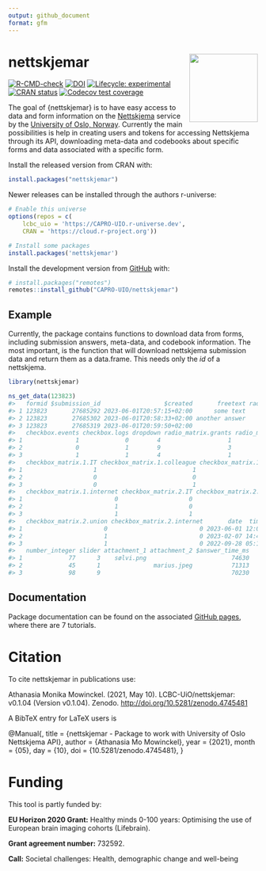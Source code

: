 ```yaml
---
output: github_document
format: gfm
---
```


<!-- README.md is generated from README.Rmd. Please edit that file -->



# nettskjemar <img src='man/figures/logo.png' align="right" height="138.5" />

<!-- badges: start -->
[![R-CMD-check](https://github.com/capro-uio/nettskjemar/actions/workflows/R-CMD-check.yaml/badge.svg)](https://github.com/capro-uio/nettskjemar/actions/workflows/R-CMD-check.yaml)
[![DOI](https://zenodo.org/badge/206264675.svg)](https://zenodo.org/badge/latestdoi/206264675)
[![Lifecycle: experimental](https://img.shields.io/badge/lifecycle-experimental-orange.svg)](https://lifecycle.r-lib.org/articles/stages.html)
[![CRAN status](https://www.r-pkg.org/badges/version/nettskjemar)](https://CRAN.R-project.org/package=nettskjemar)
[![Codecov test coverage](https://codecov.io/gh/capro-uio/nettskjemar/graph/badge.svg)](https://app.codecov.io/gh/capro-uio/nettskjemar)
<!-- badges: end -->

The goal of {nettskjemar} is to have easy access to data and form information on the [Nettskjema](https://nettskjema.no/) service by the [University of Oslo, Norway](https://www.uio.no/english/).
Currently the main possibilities is help in creating users and tokens for accessing Nettskjema through its API, downloading meta-data and codebooks about specific forms and data associated with a specific form.

Install the released version from CRAN with:


``` r
install.packages("nettskjemar")
```

Newer releases can be installed through the authors r-universe:


``` r
# Enable this universe
options(repos = c(
    lcbc_uio = 'https://CAPRO-UIO.r-universe.dev',
    CRAN = 'https://cloud.r-project.org'))

# Install some packages
install.packages('nettskjemar')
```


Install the development version from [GitHub](https://github.com/) with:


``` r
# install.packages("remotes")
remotes::install_github("CAPRO-UIO/nettskjemar")
```

## Example

Currently, the package contains functions to download data from forms, including submission answers, meta-data, and codebook information.
The most important, is the function that will download nettskjema submission data and return them as a data.frame. 
This needs only the _id_ of a nettskjema.


``` r
library(nettskjemar)

ns_get_data(123823)
#>   formid $submission_id                  $created       freetext radio checkbox.questionnaires
#> 1 123823       27685292 2023-06-01T20:57:15+02:00      some text     1                       1
#> 2 123823       27685302 2023-06-01T20:58:33+02:00 another answer    -1                       0
#> 3 123823       27685319 2023-06-01T20:59:50+02:00                   -1                       1
#>   checkbox.events checkbox.logs dropdown radio_matrix.grants radio_matrix.lecture radio_matrix.email
#> 1               1             0        4                   1                    2                  2
#> 2               0             1        9                   3                    3                  1
#> 3               1             1        4                   1                    1                  1
#>   checkbox_matrix.1.IT checkbox_matrix.1.colleague checkbox_matrix.1.admin checkbox_matrix.1.union
#> 1                    1                           1                       0                       0
#> 2                    0                           0                       0                       0
#> 3                    0                           1                       0                       0
#>   checkbox_matrix.1.internet checkbox_matrix.2.IT checkbox_matrix.2.colleague checkbox_matrix.2.admin
#> 1                          0                    0                           0                       1
#> 2                          1                    0                           0                       1
#> 3                          1                    1                           1                       1
#>   checkbox_matrix.2.union checkbox_matrix.2.internet       date  time         datetime number_decimal
#> 1                       0                          0 2023-06-01 12:00 2023-06-12T13:33            4.5
#> 2                       1                          0 2023-02-07 14:45 2024-02-15T08:55            2.2
#> 3                       1                          0 2022-09-28 05:11 2022-03-03T07:29             10
#>   number_integer slider attachment_1 attachment_2 $answer_time_ms
#> 1             77      3    sølvi.png                        74630
#> 2             45      1               marius.jpeg           71313
#> 3             98      9                                     70230
```


## Documentation



Package documentation can be found on the associated [GitHub pages](https://www.capro.dev/nettskjemar/), where there are 7 tutorials.

# Citation
To cite nettskjemar in publications use:

  Athanasia Monika Mowinckel. (2021, May 10). LCBC-UiO/nettskjemar: v0.1.04 (Version v0.1.04).
  Zenodo. http://doi.org/10.5281/zenodo.4745481

A BibTeX entry for LaTeX users is

  @Manual{,
    title = {nettskjemar - Package to work with University of Oslo Nettskjema API},
    author = {Athanasia Mo Mowinckel},
    year = {2021},
    month = {05},
    day = {10},
    doi = {10.5281/zenodo.4745481},
  }

# Funding
This tool is partly funded by:  

**EU Horizon 2020 Grant:** Healthy minds 0-100 years: Optimising the use of European brain imaging cohorts (Lifebrain).

**Grant agreement number:** 732592.

**Call:** Societal challenges: Health, demographic change and well-being

